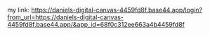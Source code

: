 my link: https://daniels-digital-canvas-4459fd8f.base44.app/login?from_url=https://daniels-digital-canvas-4459fd8f.base44.app/&app_id=68f0c312ee663a4b4459fd8f
